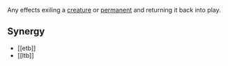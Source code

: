 Any effects exiling a [creature](creature.md) or [permanent](permanent) and returning it back into play.

## Synergy
* [[etb]]
* [[ltb]]